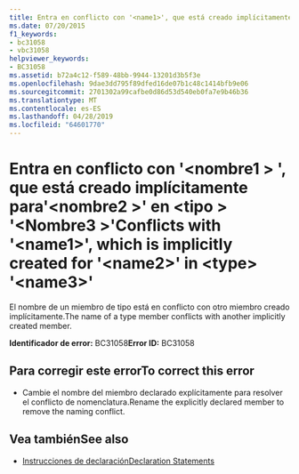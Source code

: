 ```yaml
---
title: Entra en conflicto con '<name1>', que está creado implícitamente para'<name2>' en <type> '<name3>'
ms.date: 07/20/2015
f1_keywords:
- bc31058
- vbc31058
helpviewer_keywords:
- BC31058
ms.assetid: b72a4c12-f589-48bb-9944-13201d3b5f3e
ms.openlocfilehash: 9dae3dd795f89dfed16de07b1c48c1414bfb9e06
ms.sourcegitcommit: 2701302a99cafbe0d86d53d540eb0fa7e9b46b36
ms.translationtype: MT
ms.contentlocale: es-ES
ms.lasthandoff: 04/28/2019
ms.locfileid: "64601770"
---
```

# <a name="conflicts-with-name1-which-is-implicitly-created-for-name2-in-type-name3"></a><span data-ttu-id="46d4c-102">Entra en conflicto con '\<nombre1 > ', que está creado implícitamente para'\<nombre2 >' en \<tipo > '\<Nombre3 >'</span><span class="sxs-lookup"><span data-stu-id="46d4c-102">Conflicts with '\<name1>', which is implicitly created for '\<name2>' in \<type> '\<name3>'</span></span>
<span data-ttu-id="46d4c-103">El nombre de un miembro de tipo está en conflicto con otro miembro creado implícitamente.</span><span class="sxs-lookup"><span data-stu-id="46d4c-103">The name of a type member conflicts with another implicitly created member.</span></span>  
  
 <span data-ttu-id="46d4c-104">**Identificador de error:** BC31058</span><span class="sxs-lookup"><span data-stu-id="46d4c-104">**Error ID:** BC31058</span></span>  
  
## <a name="to-correct-this-error"></a><span data-ttu-id="46d4c-105">Para corregir este error</span><span class="sxs-lookup"><span data-stu-id="46d4c-105">To correct this error</span></span>  
  
- <span data-ttu-id="46d4c-106">Cambie el nombre del miembro declarado explícitamente para resolver el conflicto de nomenclatura.</span><span class="sxs-lookup"><span data-stu-id="46d4c-106">Rename the explicitly declared member to remove the naming conflict.</span></span>  
  
## <a name="see-also"></a><span data-ttu-id="46d4c-107">Vea también</span><span class="sxs-lookup"><span data-stu-id="46d4c-107">See also</span></span>

- [<span data-ttu-id="46d4c-108">Instrucciones de declaración</span><span class="sxs-lookup"><span data-stu-id="46d4c-108">Declaration Statements</span></span>](~/docs/visual-basic/programming-guide/language-features/statements.md#declaration-statements)
